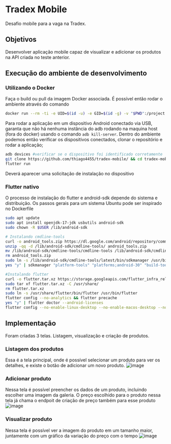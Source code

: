 # Tradex Mobile

Desafio mobile para a vaga na Tradex.

## Objetivos
Desenvolver aplicação mobile capaz de visualizar e adicionar os produtos na API criada no teste anterior.

## Execução do ambiente de desenvolvimento
### Utilizando o Docker
Faça o build ou pull da imagem Docker associada.
É possível então rodar o ambiente através do comando
```bash
docker run --rm -ti -e UID=$(id -u) -e GID=$(id -g) -v "$PWD":/project --privileged -v /dev/bus/usb:/dev/bus/usb flutter
```
Para rodar a aplicação em um dispositivo Android conectado via USB, garanta que não há nenhuma instância do adb rodando na maquina host (fora do docker) usando o comando `adb kill-server`.
Dentro do ambiente podemos então verificar os dispositivos conectados, clonar o repositório e rodar a aplicação;
```bash
adb devices #verificar se o dispositivo foi identificado corretamente
git clone https://github.com/thiago4455/tradex-mobile/ && cd tradex-mobile
flutter run
```
Deverá aparecer uma solicitação de instalação no dispositivo

### Flutter nativo
O processo de instalação do flutter e android-sdk depende do sistema e distribuição. Os passos gerais para um sistema Ubuntu pode ser inspirado no Dockerfile
```bash
sudo apt update
sudo apt install openjdk-17-jdk usbutils android-sdk
sudo chown -R $USER /lib/android-sdk

# Instalando cmdline-tools
curl -o android_tools.zip https://dl.google.com/android/repository/commandlinetools-linux-10406996_latest.zip
unzip -qq -d /lib/android-sdk/cmdline-tools/ android_tools.zip
mv /lib/android-sdk/cmdline-tools/cmdline-tools /lib/android-sdk/cmdline-tools/latest
rm android_tools.zip
sudo ln -s /lib/android-sdk/cmdline-tools/latest/bin/sdkmanager /usr/bin/sdkmanager
yes "y" | sdkmanager "platform-tools" "platforms;android-30" "build-tools;30.0.3"

#Instalando flutter
curl -o flutter.tar.xz https://storage.googleapis.com/flutter_infra_release/releases/stable/linux/flutter_linux_3.16.4-stable.tar.xz
sudo tar xf flutter.tar.xz -C /usr/share/
rm flutter.tar.xz
sudo ln -s /usr/share/flutter/bin/flutter /usr/bin/flutter
flutter config --no-analytics && flutter precache
yes "y" | flutter doctor --android-licenses
flutter config --no-enable-linux-desktop --no-enable-macos-desktop --no-enable-windows-desktop
```

## Implementação
Foram criadas 3 telas. Listagem, visualização e criação de produtos.
### Listagem dos produtos
Essa é a tela principal, onde é possível selecionar um produto para ver os detalhes, e existe o botão de adicionar um novo produto.
![image](https://github.com/thiago4455/tradex-mobile/assets/29243304/b7a79ddd-e54c-420e-89b6-34d81ca950d7)

### Adicionar produto
Nessa tela é possível preencher os dados de um produto, incluindo escolher uma imagem da galeria. O preço escolhido para o produto nessa tela já chama o endpoit de criação de preço também para esse produto
![image](https://github.com/thiago4455/tradex-mobile/assets/29243304/a93aaa14-b17a-426e-9d8a-1400f51269f2)

### Visualizar produto
Nessa tela é possível ver a imagem do produto em um tamanho maior, juntamente com um gráfico da variação do preço com o tempo
![image](https://github.com/thiago4455/tradex-mobile/assets/29243304/6524cdc3-2b7c-47fe-8a60-594debfd5189)
